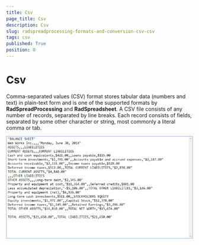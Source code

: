 ```yaml
---
title: Csv
page_title: Csv
description: Csv
slug: radspreadprocessing-formats-and-conversion-csv-csv
tags: csv
published: True
position: 0
---
```


# Csv



Comma-separated values (CSV) format stores tabular data (numbers and text) in plain-text form and is one of the supported formats by __RadSpreadProcessing__ and __RadSpreadsheet__. A CSV file consists of any number of records, separated by line breaks. Each record consists of fields, separated by some other character or string, most commonly a literal comma or tab.

![Rad Spread Processing Formats and Conversion Csv 01](images/RadSpreadProcessing_Formats_and_Conversion_Csv_01.png)

## 
